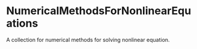 # NumericalMethodsForNonlinearEquations
A collection for numerical methods for solving nonlinear equation.
